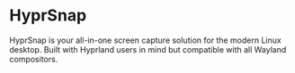 # HyprSnap
HyprSnap is your all-in-one screen capture solution for the modern Linux desktop. Built with Hyprland users in mind but compatible with all Wayland compositors.
